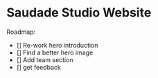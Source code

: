 # Saudade Studio Website

Roadmap:

- [] Re-work hero introduction
- [] Find a better hero image
- [] Add team section
- [] get feedback